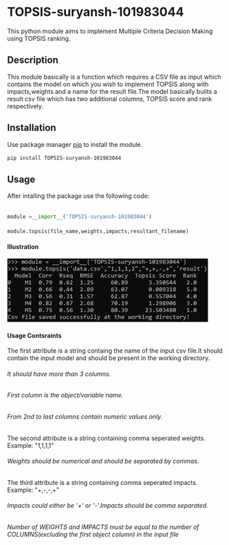 # TOPSIS-suryansh-101983044
This python module aims to implement Multiple Criteria Decision Making using TOPSIS ranking.
## Description
This module basically is a function which requires a CSV file as input which contains the model on which you wish to implement TOPSIS  along with impacts,weights and a name for the result file.The model basically builts a result csv file which has two additional columns, TOPSIS score and rank respectively. 
## Installation
Use package manager [pip](https://pip.pypa.io/en/stable/) to install the module.
```bash
pip install TOPSIS-suryansh-101983044
```
## Usage
After intalling the package use the following code:
```python

module =__import__('TOPSIS-suryansh-101983044')

module.topsis(file_name,weights,impacts,resultant_filename)
```
#### Illustration
![](images/code.PNG)
#### Usage Contsraints
The  first attribute is a string containg the name of the input csv file.It should contain the input model and should be present in the working directory.
###### It should have more than 3 columns.
###### First column is the object/variable name.
###### From 2nd to last columns contain numeric values only.

The second attribute is a string containing comma seperated weights.
Example: "1,1,1,1" 
###### Weights should be numerical and should be separated by commas.

The third attribute is a string containing comma seperated impacts.
Example: "+,-,-,+"
###### Impacts could either be '+' or '-'.Impacts should be comma separated.

###### Number of WEIGHTS and IMPACTS must be equal to the number of COLUMNS(excluding the first object column) in the input file

